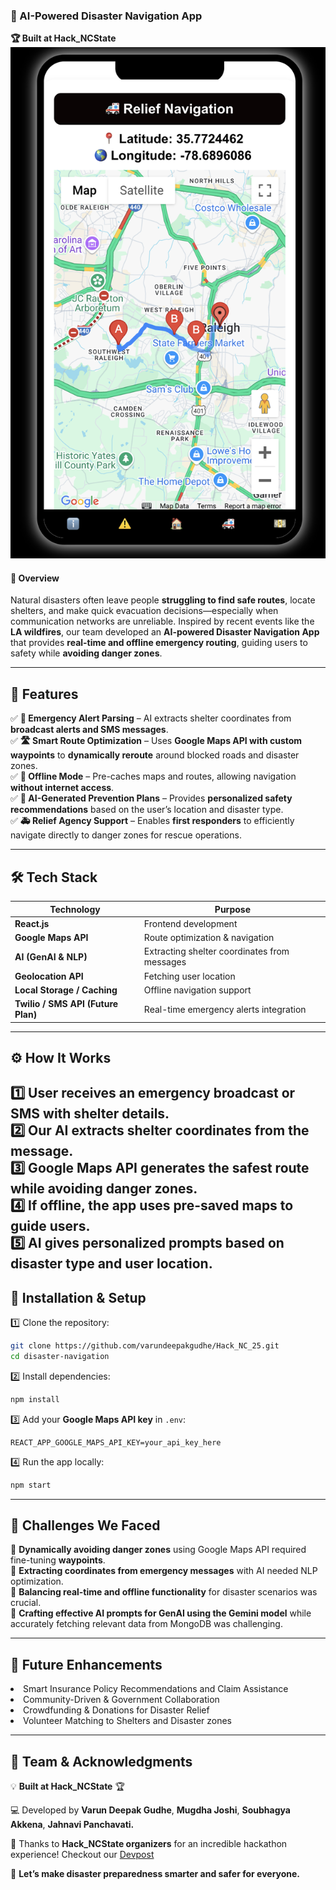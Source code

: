 ### **📍 AI-Powered Disaster Navigation App**  
**🏆 Built at Hack_NCState**  
![Screenshot 2025-02-10 at 2 46 56 PM](public/app.png)

#### **🚨 Overview**  
Natural disasters often leave people **struggling to find safe routes**, locate shelters, and make quick evacuation decisions—especially when communication networks are unreliable. Inspired by recent events like the **LA wildfires**, our team developed an **AI-powered Disaster Navigation App** that provides **real-time and offline emergency routing**, guiding users to safety while **avoiding danger zones**.  

---

## **🌟 Features**  

✅ **📡 Emergency Alert Parsing** – AI extracts shelter coordinates from **broadcast alerts and SMS messages**.  
✅ **🛣️ Smart Route Optimization** – Uses **Google Maps API with custom waypoints** to **dynamically reroute** around blocked roads and disaster zones.  
✅ **📶 Offline Mode** – Pre-caches maps and routes, allowing navigation **without internet access**.  
✅ **🤖 AI-Generated Prevention Plans** – Provides **personalized safety recommendations** based on the user’s location and disaster type.  
✅ **🚑 Relief Agency Support** – Enables **first responders** to efficiently navigate directly to danger zones for rescue operations.  

---

## **🛠️ Tech Stack**  

| Technology     | Purpose |
|---------------|---------|
| **React.js**  | Frontend development |
| **Google Maps API** | Route optimization & navigation |
| **AI (GenAI & NLP)** | Extracting shelter coordinates from messages |
| **Geolocation API** | Fetching user location |
| **Local Storage / Caching** | Offline navigation support |
| **Twilio / SMS API (Future Plan)** | Real-time emergency alerts integration |

---

## ⚙️ How It Works  

1️⃣ User receives an emergency broadcast or SMS with shelter details.  
2️⃣ Our AI extracts shelter coordinates from the message.  
3️⃣ Google Maps API generates the safest route while avoiding danger zones.  
4️⃣ If offline, the app uses pre-saved maps to guide users.  
5️⃣ AI gives personalized prompts based on disaster type and user location.  
---

## **🚀 Installation & Setup**  

1️⃣ Clone the repository:  
```bash
git clone https://github.com/varundeepakgudhe/Hack_NC_25.git
cd disaster-navigation
```
2️⃣ Install dependencies:  
```bash
npm install
```
3️⃣ Add your **Google Maps API key** in `.env`:  
```env
REACT_APP_GOOGLE_MAPS_API_KEY=your_api_key_here
```
4️⃣ Run the app locally:  
```bash
npm start
```

---

## **📝 Challenges We Faced**  

🔹 **Dynamically avoiding danger zones** using Google Maps API required fine-tuning **waypoints**.  
🔹 **Extracting coordinates from emergency messages** with AI needed NLP optimization.  
🔹 **Balancing real-time and offline functionality** for disaster scenarios was crucial.  
🔹 **Crafting effective AI prompts for GenAI using the Gemini model** while accurately fetching relevant data from MongoDB was challenging. 

---

## **🎯 Future Enhancements**  

<li>Smart Insurance Policy Recommendations and Claim Assistance</li>
<li>Community-Driven & Government Collaboration</li>
<li>Crowdfunding & Donations for Disaster Relief</li>
<li>Volunteer Matching to Shelters and Disaster zones </li>

---

## **📢 Team & Acknowledgments**  

💡 **Built at Hack_NCState** 🏆  

💻 Developed by **Varun Deepak Gudhe**, **Mugdha Joshi**, **Soubhagya Akkena**, **Jahnavi Panchavati.**  

🙏 Thanks to **Hack_NCState organizers** for an incredible hackathon experience! Checkout our [Devpost](https://devpost.com/software/disasternavigator?ref_content=user-portfolio&ref_feature=in_progress)

🚀 **Let’s make disaster preparedness smarter and safer for everyone.**  

